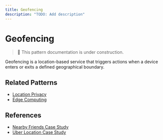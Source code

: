 ```yaml
---
title: Geofencing
description: "TODO: Add description"
---
```


# Geofencing

> 🚧 This pattern documentation is under construction.

Geofencing is a location-based service that triggers actions when a device enters or exits a defined geographical boundary.

## Related Patterns
- [Location Privacy](../patterns/location-privacy.md)
- [Edge Computing](../patterns/edge-computing.md)

## References
- [Nearby Friends Case Study](../case-studies/nearby-friends.md)
- [Uber Location Case Study](../case-studies/uber-location.md)
